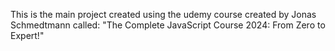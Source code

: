 This is the main project created using the udemy course created by Jonas Schmedtmann called: "The Complete JavaScript Course 2024: From Zero to Expert!"
